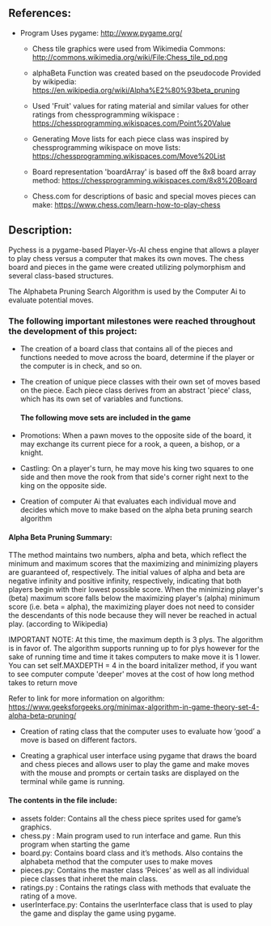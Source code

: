 

## References:
* Program Uses pygame: http://www.pygame.org/

  * Chess tile graphics were used from Wikimedia Commons: http://commons.wikimedia.org/wiki/File:Chess_tile_pd.png

  * alphaBeta Function was created based on the pseudocode Provided by wikipedia: https://en.wikipedia.org/wiki/Alpha%E2%80%93beta_pruning


  * Used 'Fruit' values for rating material and similar values for other ratings from chessprogramming wikispace : https://chessprogramming.wikispaces.com/Point%20Value

  * Generating Move lists for each piece class was inspired by chessprogramming wikispace on move lists: https://chessprogramming.wikispaces.com/Move%20List

  * Board representation 'boardArray' is based off the 8x8 board array method: https://chessprogramming.wikispaces.com/8x8%20Board

  * Chess.com for descriptions of basic and special moves pieces can make:
  https://www.chess.com/learn-how-to-play-chess

## Description: 
Pychess is a pygame-based Player-Vs-AI chess engine that allows a player to play chess versus a computer that makes its own moves.
The chess board and pieces in the game were created utilizing polymorphism and several class-based structures.

The Alphabeta Pruning Search Algorithm is used by the Computer Ai to evaluate potential moves.



### The following important milestones were reached throughout the development of this project:



* The creation of a board class that contains all of the pieces and functions needed to move across the board, determine if the player or the computer is in check, and so on.



* The creation of unique piece classes with their own set of moves based on the piece. Each piece class derives from an abstract 'piece' class, which has its own set of variables and functions.
  #### The following move sets are included in the game
 * Promotions: When a pawn moves to the opposite side of the board, it may exchange its current piece for a rook, a queen, a bishop, or a knight. 

* Castling: On a player's turn, he may move his king two squares to one side and then move the rook from that side's corner right next to the king on the opposite side.

* Creation of computer Ai that evaluates each individual move and decides which move to make based on the alpha beta pruning search algorithm

 #### Alpha Beta Pruning Summary: 
TThe method maintains two numbers, alpha and beta, which reflect the minimum and maximum scores that the maximizing and minimizing players are guaranteed of, respectively. The initial values of alpha and beta are negative infinity and positive infinity, respectively, indicating that both players begin with their lowest possible score. When the minimizing player's (beta) maximum score falls below the maximizing player's (alpha) minimum score (i.e. beta = alpha), the maximizing player does not need to consider the descendants of this node because they will never be reached in actual play. (according to Wikipedia)

IMPORTANT NOTE: At this time, the maximum depth is 3 plys. The algorithm is in favor of. The algorithm supports
  running up to for plys however for the sake of running time and time it takes computers
  to make move it is 1 lower. You can set self.MAXDEPTH = 4 in the board initalizer method,
  if you want to see computer compute 'deeper' moves at the cost of how long method
  takes to return move

  Refer to link for more information on algorithm: https://www.geeksforgeeks.org/minimax-algorithm-in-game-theory-set-4-alpha-beta-pruning/

* Creation of rating class that the computer uses to evaluate how ‘good’ a move is based on different factors.

* Creating  a graphical user interface using pygame that draws the board and chess pieces and allows user to play the game and make moves with the mouse and prompts or certain tasks are displayed on the terminal while game is running.

#### The contents in the file include:
* assets folder: Contains all the chess piece sprites used for game’s graphics.
* chess.py : Main program used to run interface and game. Run this program when starting the game
* board.py: Contains board class and it’s methods. Also contains the alphabeta method that the computer uses to make moves
* pieces.py: Contains the master class ‘Peices’ as well as all individual piece classes that inheret the main class.
* ratings.py : Contains the ratings class with methods that evaluate the rating of a move.
* userInterface.py: Contains the userInterface class that is used to play the game and display the game using pygame.



 
 
